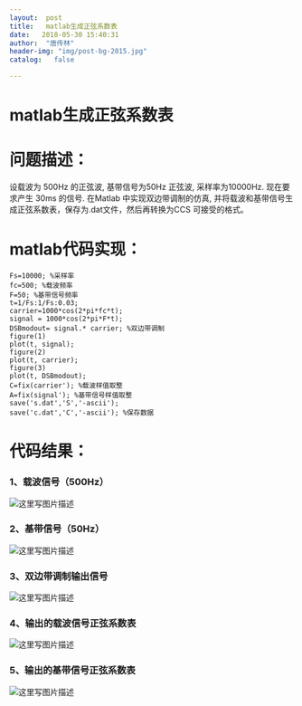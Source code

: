 ```yaml
---
layout:  post
title:   matlab生成正弦系数表
date:   2018-05-30 15:40:31
author:  "唐传林"
header-img: "img/post-bg-2015.jpg"
catalog:   false

---
```

#  matlab生成正弦系数表

#  问题描述：

设载波为 500Hz 的正弦波, 基带信号为50Hz 正弦波, 采样率为10000Hz. 现在要求产生 30ms 的信号. 在Matlab
中实现双边带调制的仿真, 并将载波和基带信号生成正弦系数表，保存为.dat文件，然后再转换为CCS 可接受的格式。

#  matlab代码实现：

    
    
    Fs=10000; %采样率
    fc=500; %载波频率
    F=50; %基带信号频率
    t=1/Fs:1/Fs:0.03;
    carrier=1000*cos(2*pi*fc*t);
    signal = 1000*cos(2*pi*F*t);
    DSBmodout= signal.* carrier; %双边带调制
    figure(1)
    plot(t, signal);
    figure(2)
    plot(t, carrier);
    figure(3)
    plot(t, DSBmodout);
    C=fix(carrier'); %载波样值取整
    A=fix(signal'); %基带信号样值取整
    save('s.dat','S','-ascii');
    save('c.dat','C','-ascii'); %保存数据

#  代码结果：

###  1、载波信号（500Hz）

![这里写图片描述](http://img-blog.csdn.net/20180530153906534?watermark/2/text/aHR0cHM6Ly9ibG9nLmNzZG4ubmV0L1RhbmdfQ2h1YW5saW4=/font/5a6L5L2T/fontsize/400/fill/I0JBQkFCMA==/dissolve/70)

###  2、基带信号（50Hz）

![这里写图片描述](http://img-blog.csdn.net/20180530153819248?watermark/2/text/aHR0cHM6Ly9ibG9nLmNzZG4ubmV0L1RhbmdfQ2h1YW5saW4=/font/5a6L5L2T/fontsize/400/fill/I0JBQkFCMA==/dissolve/70)

###  3、双边带调制输出信号

![这里写图片描述](http://img-blog.csdn.net/20180530153934686?watermark/2/text/aHR0cHM6Ly9ibG9nLmNzZG4ubmV0L1RhbmdfQ2h1YW5saW4=/font/5a6L5L2T/fontsize/400/fill/I0JBQkFCMA==/dissolve/70)

###  4、输出的载波信号正弦系数表

![这里写图片描述](http://img-blog.csdn.net/20180530154218976?watermark/2/text/aHR0cHM6Ly9ibG9nLmNzZG4ubmV0L1RhbmdfQ2h1YW5saW4=/font/5a6L5L2T/fontsize/400/fill/I0JBQkFCMA==/dissolve/70)

###  5、输出的基带信号正弦系数表

![这里写图片描述](http://img-blog.csdn.net/20180530154240184?watermark/2/text/aHR0cHM6Ly9ibG9nLmNzZG4ubmV0L1RhbmdfQ2h1YW5saW4=/font/5a6L5L2T/fontsize/400/fill/I0JBQkFCMA==/dissolve/70)

